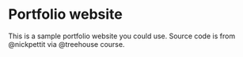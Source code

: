 # Portfolio website
This is a sample portfolio website you could use. Source code is from @nickpettit via @treehouse course.
